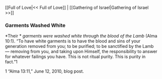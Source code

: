 [[Full of Love|<< Full of Love]]  |  [[Gathering of Israel|Gathering of Israel >>]]

### Garments Washed White

*Their *
*garments were washed white through the blood of the Lamb* (Alma 10:1). “To have white garments is to have the blood and sins of your generation removed from you; to be purified; to be sanctified by the Lamb — removing from you, and taking upon Himself, the responsibility to answer for whatever failings you have. This is not ritual purity. This is purity in fact.”1



1 “Alma 13:11,” June 12, 2010, blog post.
